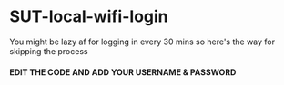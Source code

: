 # SUT-local-wifi-login
You might be lazy af for logging in every 30 mins so here's the way for skipping the process 

#### EDIT THE CODE AND ADD YOUR USERNAME & PASSWORD 

